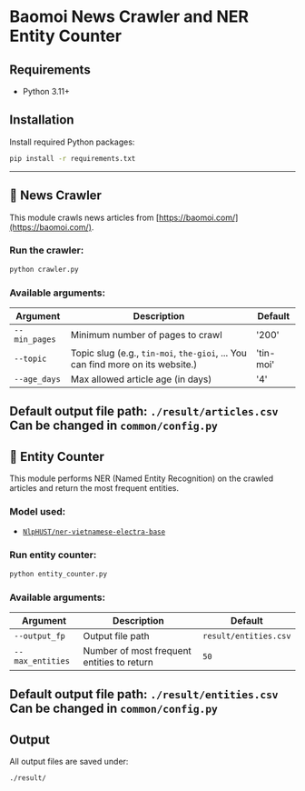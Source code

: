 # Baomoi News Crawler and NER Entity Counter

## Requirements

* Python 3.11+

## Installation

Install required Python packages:

```bash
pip install -r requirements.txt
```

---

## 📌 News Crawler

This module crawls news articles from [https://baomoi.com/](https://baomoi.com/).

### Run the crawler:

```bash
python crawler.py
```

### Available arguments:

| Argument      | Description                                                                     | Default   |
| ------------- |---------------------------------------------------------------------------------|-----------|
| `--min_pages` | Minimum number of pages to crawl                                                | '200'     |
| `--topic`     | Topic slug (e.g., `tin-moi`, `the-gioi`, ... You can find more on its website.) | 'tin-moi' |
| `--age_days`  | Max allowed article age (in days)                                               | '4'       |

Default output file path: `./result/articles.csv`
Can be changed in `common/config.py`
---

## 📌 Entity Counter

This module performs NER (Named Entity Recognition) on the crawled articles and return the most frequent entities.

### Model used:

* [`NlpHUST/ner-vietnamese-electra-base`](https://huggingface.co/NlpHUST/ner-vietnamese-electra-base)

### Run entity counter:

```bash
python entity_counter.py
```

### Available arguments:

| Argument         | Description                                | Default               |
| ---------------- | ------------------------------------------ |-----------------------|
| `--output_fp`    | Output file path                           | `result/entities.csv` |
| `--max_entities` | Number of most frequent entities to return | `50`                  |

Default output file path: `./result/entities.csv`
Can be changed in `common/config.py`
---

## Output

All output files are saved under:

```
./result/
```
